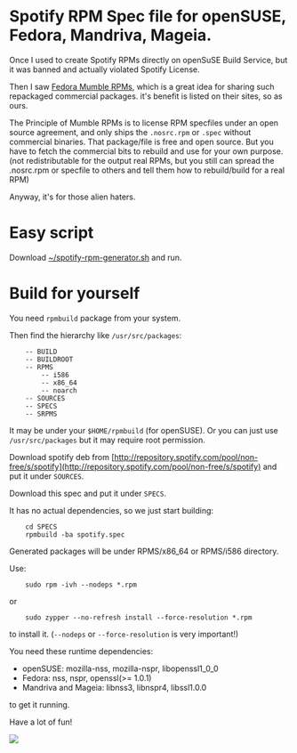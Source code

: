 # Spotify RPM Spec file for openSUSE, Fedora, Mandriva, Mageia.

Once I used to create Spotify RPMs directly on openSuSE Build Service, but it was banned and actually violated Spotify License.

Then I saw [Fedora Mumble RPMs](http://mumble.knobgoblin.org.uk/), which is a great idea for sharing such repackaged commercial packages. it's benefit is listed on their sites, so as ours.

The Principle of Mumble RPMs is to license RPM specfiles under an open source agreement, and only ships the `.nosrc.rpm` or `.spec` without commercial binaries. That package/file is free and open source. But you have to fetch the commercial bits to rebuild and use for your own purpose.(not redistributable for the output real RPMs, but you still can spread the .nosrc.rpm or specfile to others and tell them how to rebuild/build for a real RPM)

Anyway, it's for those alien haters.

# Easy script

Download [~/spotify-rpm-generator.sh](https://raw.github.com/marguerite/opensuse-spotify-installer/master/spotify-rpm-generator.sh) and run.

# Build for yourself

You need `rpmbuild` package from your system.

Then find the hierarchy like `/usr/src/packages`:


		-- BUILD
		-- BUILDROOT
		-- RPMS
   			-- i586
   			-- x86_64
   			-- noarch
		-- SOURCES
		-- SPECS
		-- SRPMS

It may be under your `$HOME/rpmbuild` (for openSUSE). Or you can just use `/usr/src/packages` but it may require root permission.

Download spotify deb from [http://repository.spotify.com/pool/non-free/s/spotify](http://repository.spotify.com/pool/non-free/s/spotify) and put it under `SOURCES`.

Download this spec and put it under `SPECS`.

It has no actual dependencies, so we just start building:

		cd SPECS
		rpmbuild -ba spotify.spec

Generated packages will be under RPMS/x86_64 or RPMS/i586 directory.

Use:

		sudo rpm -ivh --nodeps *.rpm

or

		sudo zypper --no-refresh install --force-resolution *.rpm

to install it. (`--nodeps` or `--force-resolution` is very important!)

You need these runtime dependencies: 

* openSUSE: mozilla-nss, mozilla-nspr, libopenssl1_0_0 
* Fedora: nss, nspr, openssl(>= 1.0.1) 
* Mandriva and Mageia: libnss3, libnspr4, libssl1.0.0

to get it running. 

Have a lot of fun!

![](https://raw.github.com/marguerite/opensuse-spotify-installer/master/spotify-screenshot.png)

